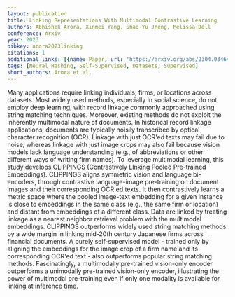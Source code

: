 ```yaml
---
layout: publication
title: Linking Representations With Multimodal Contrastive Learning
authors: Abhishek Arora, Xinmei Yang, Shao-Yu Jheng, Melissa Dell
conference: Arxiv
year: 2023
bibkey: arora2023linking
citations: 1
additional_links: [{name: Paper, url: 'https://arxiv.org/abs/2304.03464'}]
tags: [Neural Hashing, Self-Supervised, Datasets, Supervised]
short_authors: Arora et al.
---
```

Many applications require linking individuals, firms, or locations across
datasets. Most widely used methods, especially in social science, do not employ
deep learning, with record linkage commonly approached using string matching
techniques. Moreover, existing methods do not exploit the inherently multimodal
nature of documents. In historical record linkage applications, documents are
typically noisily transcribed by optical character recognition (OCR). Linkage
with just OCR'ed texts may fail due to noise, whereas linkage with just image
crops may also fail because vision models lack language understanding (e.g., of
abbreviations or other different ways of writing firm names). To leverage
multimodal learning, this study develops CLIPPINGS (Contrastively LInking
Pooled Pre-trained Embeddings). CLIPPINGS aligns symmetric vision and language
bi-encoders, through contrastive language-image pre-training on document images
and their corresponding OCR'ed texts. It then contrastively learns a metric
space where the pooled image-text embedding for a given instance is close to
embeddings in the same class (e.g., the same firm or location) and distant from
embeddings of a different class. Data are linked by treating linkage as a
nearest neighbor retrieval problem with the multimodal embeddings. CLIPPINGS
outperforms widely used string matching methods by a wide margin in linking
mid-20th century Japanese firms across financial documents. A purely
self-supervised model - trained only by aligning the embeddings for the image
crop of a firm name and its corresponding OCR'ed text - also outperforms
popular string matching methods. Fascinatingly, a multimodally pre-trained
vision-only encoder outperforms a unimodally pre-trained vision-only encoder,
illustrating the power of multimodal pre-training even if only one modality is
available for linking at inference time.